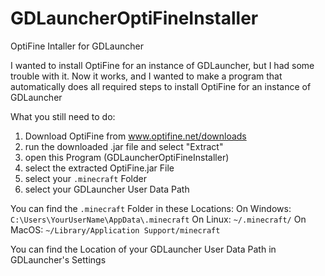 # GDLauncherOptiFineInstaller
OptiFine Intaller for GDLauncher

I wanted to install OptiFine for an instance of GDLauncher, but I had some trouble with it.
Now it works, and I wanted to make a program that automatically does all required steps to install OptiFine for an instance of GDLauncher

What you still need to do:

1. Download OptiFine from www.optifine.net/downloads
2. run the downloaded .jar file and select "Extract"
3. open this Program (GDLauncherOptiFineInstaller)
4. select the extracted OptiFine.jar File
5. select your `.minecraft` Folder
6. select your GDLauncher User Data Path

You can find the `.minecraft` Folder in these Locations:
  On Windows: `C:\Users\YourUserName\AppData\.minecraft`
  On Linux:   `~/.minecraft/`
  On MacOS:   `~/Library/Application Support/minecraft`

You can find the Location of your GDLauncher User Data Path in GDLauncher's Settings
